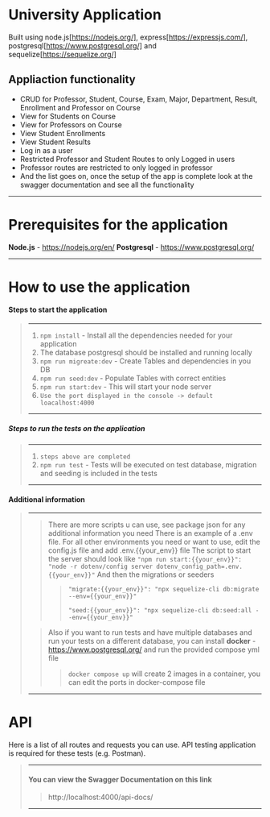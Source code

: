 # University Application

Built using node.js[https://nodejs.org/], express[https://expressjs.com/], postgresql[https://www.postgresql.org/] and sequelize[https://sequelize.org/]

## Appliaction functionality

- CRUD for Professor, Student, Course, Exam, Major, Department, Result, Enrollment and Professor on Course
- View for Students on Course
- View for Professors on Course
- View Student Enrollments
- View Student Results
- Log in as a user
- Restricted Professor and Student Routes to only Logged in users
- Professor routes are restricted to only logged in professor
- And the list goes on, once the setup of the app is complete look at the swagger documentation and see all the functionality

---

# Prerequisites for the application


**Node.js** - https://nodejs.org/en/
**Postgresql** - https://www.postgresql.org/


---

# How to use the application

#### Steps to start the application

> ---
>
> 1. `npm install` - Install all the dependencies needed for your application
> 2. The database postgresql should be installed and running locally
> 3. `npm run migreate:dev` - Create Tables and dependencies in you DB
> 4. `npm run seed:dev` - Populate Tables with correct entities
> 5. `npm run start:dev` - This will start your node server
> 6. `Use the port displayed in the console -> default loacalhost:4000`
>
> ---

##### Steps to run the tests on the application

> ---
>
> 1. `steps above are completed`
> 2. `npm run test` - Tests will be executed on test database, migration and seeding is included in the tests
>
> ---

#### Additional information

> ---
>
>> There are more scripts u can use, see package json for any additional information you need
>> There is an example of a .env file. For all other environments you need or want to use, edit the config.js file and add .env.{{your_env}} file
>> The script to start the server should look like 
>> `"npm run start:{{your_env}}": "node -r dotenv/config server dotenv_config_path=.env.{{your_env}}"` 
>> And then the migrations or seeders 
>>>```
>>>"migrate:{{your_env}}": "npx sequelize-cli db:migrate --env={{your_env}}"
>>>```
>>>```
>>>"seed:{{your_env}}": "npx sequelize-cli db:seed:all --env={{your_env}}"
>>>```
>
>> Also if you want to run tests and have multiple databases and run your tests on a different database,
>> you can install **docker** - https://www.postgresql.org/ and run the provided compose yml file
>>> `docker compose up` will create 2 images in a container, you can edit the ports in docker-compose file
>
> ---

# API

Here is a list of all routes and requests you can use.
API testing application is required for these tests (e.g. Postman).

> ---
>
> #### You can view the Swagger Documentation on this link
>
> > http://localhost:4000/api-docs/
>
> ---
